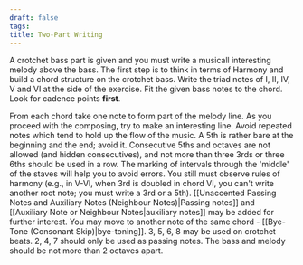 ```yaml
---
draft: false
tags:
title: Two-Part Writing
---
```

A crotchet bass part is given and you must write a musicall interesting melody above the bass.
The first step is to think in terms of Harmony and build a chord structure on the crotchet bass.
Write the triad notes of I, II, IV, V and VI at the side of the exercise. Fit the given bass notes to the chord. Look for cadence points **first**.

From each chord take one note to form part of the melody line. As you proceed with the composing, try to make an interesting line. Avoid repeated notes which tend to hold up the flow of the music. A 5th is rather bare at the beginning and the end; avoid it. Consecutive 5ths and octaves are not allowed (and hidden consecutives), and not more than three 3rds or three 6ths should be used in a row. The marking of intervals through the 'middle' of the staves will help you to avoid errors. You still must observe rules of harmony (e.g., in V-VI, when 3rd is doubled in chord VI, you can't write another root note; you must write a 3rd or a 5th). [[Unaccented Passing Notes and Auxiliary Notes (Neighbour Notes)|Passing notes]] and [[Auxiliary Note or Neighbour Notes|auxiliary notes]] may be added for further interest. You may move to another note of the same chord - [[Bye-Tone (Consonant Skip)|bye-toning]].
3, 5, 6, 8 may be used on crotchet beats. 2, 4, 7 should only be used as passing notes. The bass and melody should be not more than 2 octaves apart.
